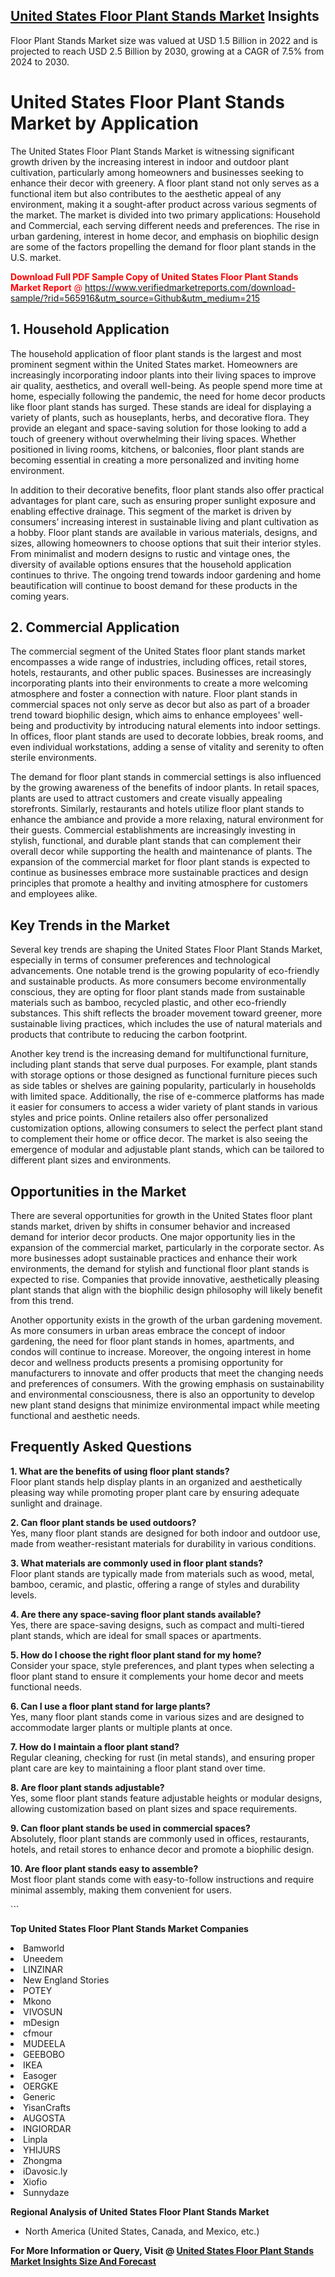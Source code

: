 <h2><a href="https://www.verifiedmarketreports.com/download-sample/?rid=565916&amp;utm_source=Github&amp;utm_medium=215" target="_blank">United States Floor Plant Stands Market</a> Insights</h2><p>Floor Plant Stands Market size was valued at USD 1.5 Billion in 2022 and is projected to reach USD 2.5 Billion by 2030, growing at a CAGR of 7.5% from 2024 to 2030.</p><p><h1>United States Floor Plant Stands Market by Application</h1><p>The United States Floor Plant Stands Market is witnessing significant growth driven by the increasing interest in indoor and outdoor plant cultivation, particularly among homeowners and businesses seeking to enhance their decor with greenery. A floor plant stand not only serves as a functional item but also contributes to the aesthetic appeal of any environment, making it a sought-after product across various segments of the market. The market is divided into two primary applications: Household and Commercial, each serving different needs and preferences. The rise in urban gardening, interest in home decor, and emphasis on biophilic design are some of the factors propelling the demand for floor plant stands in the U.S. market.<p><span class=""><span style="color: #ff0000;"><strong>Download Full PDF Sample Copy of United States Floor Plant Stands Market Report</strong> @ </span><a href="https://www.verifiedmarketreports.com/download-sample/?rid=565916&amp;utm_source=Github&amp;utm_medium=215" target="_blank">https://www.verifiedmarketreports.com/download-sample/?rid=565916&amp;utm_source=Github&amp;utm_medium=215</a></span></p><h2>1. Household Application</h2><p>The household application of floor plant stands is the largest and most prominent segment within the United States market. Homeowners are increasingly incorporating indoor plants into their living spaces to improve air quality, aesthetics, and overall well-being. As people spend more time at home, especially following the pandemic, the need for home decor products like floor plant stands has surged. These stands are ideal for displaying a variety of plants, such as houseplants, herbs, and decorative flora. They provide an elegant and space-saving solution for those looking to add a touch of greenery without overwhelming their living spaces. Whether positioned in living rooms, kitchens, or balconies, floor plant stands are becoming essential in creating a more personalized and inviting home environment.<p>In addition to their decorative benefits, floor plant stands also offer practical advantages for plant care, such as ensuring proper sunlight exposure and enabling effective drainage. This segment of the market is driven by consumers’ increasing interest in sustainable living and plant cultivation as a hobby. Floor plant stands are available in various materials, designs, and sizes, allowing homeowners to choose options that suit their interior styles. From minimalist and modern designs to rustic and vintage ones, the diversity of available options ensures that the household application continues to thrive. The ongoing trend towards indoor gardening and home beautification will continue to boost demand for these products in the coming years.</p><h2>2. Commercial Application</h2><p>The commercial segment of the United States floor plant stands market encompasses a wide range of industries, including offices, retail stores, hotels, restaurants, and other public spaces. Businesses are increasingly incorporating plants into their environments to create a more welcoming atmosphere and foster a connection with nature. Floor plant stands in commercial spaces not only serve as decor but also as part of a broader trend toward biophilic design, which aims to enhance employees' well-being and productivity by introducing natural elements into indoor settings. In offices, floor plant stands are used to decorate lobbies, break rooms, and even individual workstations, adding a sense of vitality and serenity to often sterile environments.<p>The demand for floor plant stands in commercial settings is also influenced by the growing awareness of the benefits of indoor plants. In retail spaces, plants are used to attract customers and create visually appealing storefronts. Similarly, restaurants and hotels utilize floor plant stands to enhance the ambiance and provide a more relaxing, natural environment for their guests. Commercial establishments are increasingly investing in stylish, functional, and durable plant stands that can complement their overall decor while supporting the health and maintenance of plants. The expansion of the commercial market for floor plant stands is expected to continue as businesses embrace more sustainable practices and design principles that promote a healthy and inviting atmosphere for customers and employees alike.</p><h2>Key Trends in the Market</h2><p>Several key trends are shaping the United States Floor Plant Stands Market, especially in terms of consumer preferences and technological advancements. One notable trend is the growing popularity of eco-friendly and sustainable products. As more consumers become environmentally conscious, they are opting for floor plant stands made from sustainable materials such as bamboo, recycled plastic, and other eco-friendly substances. This shift reflects the broader movement toward greener, more sustainable living practices, which includes the use of natural materials and products that contribute to reducing the carbon footprint.</p><p>Another key trend is the increasing demand for multifunctional furniture, including plant stands that serve dual purposes. For example, plant stands with storage options or those designed as functional furniture pieces such as side tables or shelves are gaining popularity, particularly in households with limited space. Additionally, the rise of e-commerce platforms has made it easier for consumers to access a wider variety of plant stands in various styles and price points. Online retailers also offer personalized customization options, allowing consumers to select the perfect plant stand to complement their home or office decor. The market is also seeing the emergence of modular and adjustable plant stands, which can be tailored to different plant sizes and environments.</p><h2>Opportunities in the Market</h2><p>There are several opportunities for growth in the United States floor plant stands market, driven by shifts in consumer behavior and increased demand for interior decor products. One major opportunity lies in the expansion of the commercial market, particularly in the corporate sector. As more businesses adopt sustainable practices and enhance their work environments, the demand for stylish and functional floor plant stands is expected to rise. Companies that provide innovative, aesthetically pleasing plant stands that align with the biophilic design philosophy will likely benefit from this trend.</p><p>Another opportunity exists in the growth of the urban gardening movement. As more consumers in urban areas embrace the concept of indoor gardening, the need for floor plant stands in homes, apartments, and condos will continue to increase. Moreover, the ongoing interest in home decor and wellness products presents a promising opportunity for manufacturers to innovate and offer products that meet the changing needs and preferences of consumers. With the growing emphasis on sustainability and environmental consciousness, there is also an opportunity to develop new plant stand designs that minimize environmental impact while meeting functional and aesthetic needs.</p><h2>Frequently Asked Questions</h2><p><strong>1. What are the benefits of using floor plant stands?</strong><br>Floor plant stands help display plants in an organized and aesthetically pleasing way while promoting proper plant care by ensuring adequate sunlight and drainage.</p><p><strong>2. Can floor plant stands be used outdoors?</strong><br>Yes, many floor plant stands are designed for both indoor and outdoor use, made from weather-resistant materials for durability in various conditions.</p><p><strong>3. What materials are commonly used in floor plant stands?</strong><br>Floor plant stands are typically made from materials such as wood, metal, bamboo, ceramic, and plastic, offering a range of styles and durability levels.</p><p><strong>4. Are there any space-saving floor plant stands available?</strong><br>Yes, there are space-saving designs, such as compact and multi-tiered plant stands, which are ideal for small spaces or apartments.</p><p><strong>5. How do I choose the right floor plant stand for my home?</strong><br>Consider your space, style preferences, and plant types when selecting a floor plant stand to ensure it complements your home decor and meets functional needs.</p><p><strong>6. Can I use a floor plant stand for large plants?</strong><br>Yes, many floor plant stands come in various sizes and are designed to accommodate larger plants or multiple plants at once.</p><p><strong>7. How do I maintain a floor plant stand?</strong><br>Regular cleaning, checking for rust (in metal stands), and ensuring proper plant care are key to maintaining a floor plant stand over time.</p><p><strong>8. Are floor plant stands adjustable?</strong><br>Yes, some floor plant stands feature adjustable heights or modular designs, allowing customization based on plant sizes and space requirements.</p><p><strong>9. Can floor plant stands be used in commercial spaces?</strong><br>Absolutely, floor plant stands are commonly used in offices, restaurants, hotels, and retail stores to enhance decor and promote a biophilic design.</p><p><strong>10. Are floor plant stands easy to assemble?</strong><br>Most floor plant stands come with easy-to-follow instructions and require minimal assembly, making them convenient for users.</p>```</p><p><strong>Top United States Floor Plant Stands Market Companies</strong></p><div data-test-id=""><p><li>Bamworld</li><li> Uneedem</li><li> LINZINAR</li><li> New England Stories</li><li> POTEY</li><li> Mkono</li><li> VIVOSUN</li><li> mDesign</li><li> cfmour</li><li> MUDEELA</li><li> GEEBOBO</li><li> IKEA</li><li> Easoger</li><li> OERGKE</li><li> Generic</li><li> YisanCrafts</li><li> AUGOSTA</li><li> INGIORDAR</li><li> Linpla</li><li> YHIJURS</li><li> Zhongma</li><li> iDavosic.ly</li><li> Xiofio</li><li> Sunnydaze</li></p><div><strong>Regional Analysis of&nbsp;United States Floor Plant Stands Market</strong></div><ul><li dir="ltr"><p dir="ltr">North America&nbsp;(United States, Canada, and Mexico, etc.)</p></li></ul><p><strong>For More Information or Query, Visit @&nbsp;</strong><strong><a href="https://www.verifiedmarketreports.com/product/floor-plant-stands-market/?utm_source=Github&amp;utm_medium=215" target="_blank">United States Floor Plant Stands Market Insights Size And Forecast</a></strong></p></div>

